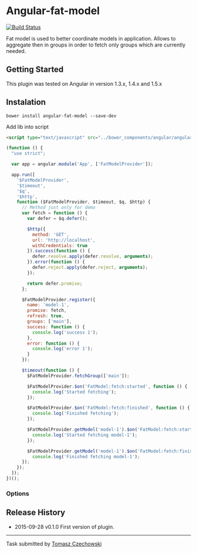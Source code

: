 # Angular-fat-model

[![Build Status][angular-fat-model-ci-image]][angular-fat-model-ci-url]

Fat model is used to better coordinate models in application. Allows to aggregate then in groups in order to fetch only groups which are currently needed.

## Getting Started
This plugin was tested on Angular in version 1.3.x, 1.4.x and 1.5.x

## Instalation

```shell
bower install angular-fat-model --save-dev
```
Add lib into script

```html
<script type="text/javascript" src="../bower_components/angular/angular.js"></script>
```

```javascript
(function () {
  "use strict";

  var app = angular.module('App', ['FatModelProvider']);

  app.run([
    '$FatModelProvider',
    '$timeout',
    '$q',
    '$http',
    function ($FatModelProvider, $timeout, $q, $http) {
      // Method just only for demo
      var fetch = function () {
        var defer = $q.defer();

        $http({
          method: 'GET',
          url: 'http://localhost',
          withCredentials: true
        }).success(function () {
          defer.resolve.apply(defer.resolve, arguments);
        }).error(function () {
          defer.reject.apply(defer.reject, arguments);
        });

        return defer.promise;
      };

      $FatModelProvider.register({
        name: 'model-1',
        promise: fetch,
        refresh: true,
        groups: ['main'],
        success: function () {
          console.log('success 1');
        },
        error: function () {
          console.log('error 1');
        }
      });

      $timeout(function () {
        $FatModelProvider.fetchGroup(['main']);

        $FatModelProvider.$on('FatModel:fetch:started', function () {
          console.log('Started fetching');
        });

        $FatModelProvider.$on('FatModel:fetch:finished', function () {
          console.log('Finished fetching');
        });

        $FatModelProvider.getModel('model-1').$on('FatModel:fetch:started', function () {
          console.log('Started fetching model-1');
        });

        $FatModelProvider.getModel('model-1').$on('FatModel:fetch:finished', function () {
          console.log('Finished fetching model-1');
      });
    });
  ]);
})();
```
### Options


## Release History
 * 2015-09-28   v0.1.0   First version of plugin.

---

Task submitted by [Tomasz Czechowski](http://czechowski.pl/)

[angular-fat-model-ci-image]: https://secure.travis-ci.org/tomaszczechowski/angular-fat-model.png?branch=master
[angular-fat-model-ci-url]: http://travis-ci.org/tomaszczechowski/angular-fat-model

